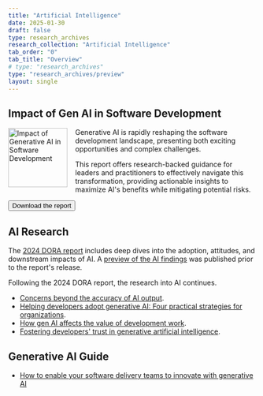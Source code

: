 ```yaml
---
title: "Artificial Intelligence"
date: 2025-01-30
draft: false
type: research_archives
research_collection: "Artificial Intelligence"
tab_order: "0"
tab_title: "Overview"
# type: "research_archives"
type: "research_archives/preview"
layout: single
---
```


## Impact of Gen AI in Software Development
<a href="https://cloud.google.com/resources/content/dora-impact-of-gen-ai-software-development" target="_blank"><img src="/research/ai/gen-ai-report/dora-impact-of-generative-ai-in-software-development-report.png" width="120em" style="float:left; margin-right: 1rem;" alt="Impact of Generative AI in Software Development"></a>

Generative AI is rapidly reshaping the software development landscape, presenting both exciting opportunities and complex challenges.

This report offers research-backed guidance for leaders and practitioners to effectively navigate this transformation, providing actionable insights to maximize AI's benefits while mitigating potential risks.

<a href="https://cloud.google.com/resources/content/dora-impact-of-gen-ai-software-development" target="_blank"><button class="secondary">Download the report</button></a>

## AI Research

The [2024 DORA report](/research/2024/dora-report/) includes deep dives into the adoption, attitudes, and downstream impacts of AI. A [preview of the AI findings](/research/2024/ai-preview) was published prior to the report's release.

Following the 2024 DORA report, the research into AI continues.

* [Concerns beyond the accuracy of AI output](/research/ai/concerns-beyond-accuracy-of-ai-output).
* [Helping developers adopt generative AI: Four practical strategies for organizations](/research/ai/adopt-gen-ai).
* [How gen AI affects the value of development work](/research/ai/value-of-development-work/).
* [Fostering developers' trust in generative artificial intelligence](/research/ai/trust-in-ai/).

## Generative AI Guide

* [How to enable your software delivery teams to innovate with generative AI](/guides/how-to-innovate-with-generative-ai/)
